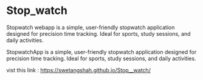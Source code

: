 # Stop_watch
Stopwatch webapp is a simple, user-friendly stopwatch application designed for precision time tracking. Ideal for sports, study sessions, and daily activities.

StopwatchApp is a simple, user-friendly stopwatch application designed for precision time tracking. Ideal for sports, study sessions, and daily activities.

vist this link : https://swetangshah.github.io/Stop__watch/
